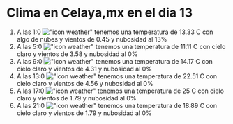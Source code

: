 # Clima en Celaya,mx en el dia 13

1. A las 1:0 !["icon weather"](http://openweathermap.org/img/w/02n.png) tenemos una temperatura de 13.33 C con algo de nubes y  vientos de 0.45 y nubosidad al 13%
1. A las 5:0 !["icon weather"](http://openweathermap.org/img/w/01n.png) tenemos una temperatura de 11.11 C con cielo claro y  vientos de 3.58 y nubosidad al 0%
1. A las 9:0 !["icon weather"](http://openweathermap.org/img/w/01d.png) tenemos una temperatura de 14.17 C con cielo claro y  vientos de 4.31 y nubosidad al 0%
1. A las 13:0 !["icon weather"](http://openweathermap.org/img/w/01d.png) tenemos una temperatura de 22.51 C con cielo claro y  vientos de 4.56 y nubosidad al 0%
1. A las 17:0 !["icon weather"](http://openweathermap.org/img/w/01d.png) tenemos una temperatura de 25 C con cielo claro y  vientos de 1.79 y nubosidad al 0%
1. A las 21:0 !["icon weather"](http://openweathermap.org/img/w/01n.png) tenemos una temperatura de 18.89 C con cielo claro y  vientos de 1.79 y nubosidad al 0%
